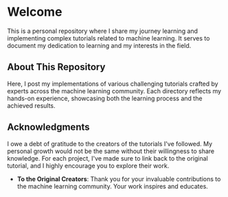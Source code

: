 # Welcome

This is a personal repository where I share my journey learning and implementing complex tutorials related to machine learning. It serves to document my dedication to learning and my interests in the field.


## About This Repository

Here, I post my implementations of various challenging tutorials crafted by experts across the machine learning community. Each directory reflects my hands-on experience, showcasing both the learning process and the achieved results.


## Acknowledgments

I owe a debt of gratitude to the creators of the tutorials I've followed. My personal growth would not be the same without their willingness to share knowledge. For each project, I've made sure to link back to the original tutorial, and I highly encourage you to explore their work.

- **To the Original Creators**: Thank you for your invaluable contributions to the machine learning community. Your work inspires and educates.
